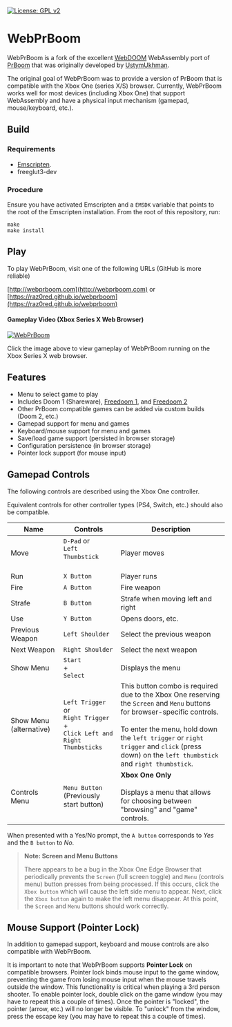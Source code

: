 [![License: GPL v2](https://img.shields.io/badge/License-GPL%20v2-blue.svg)](https://www.gnu.org/licenses/old-licenses/gpl-2.0.en.html)

# WebPrBoom

WebPrBoom is a fork of the excellent [WebDOOM](https://github.com/UstymUkhman/webDOOM) WebAssembly port of [PrBoom](http://prboom.sourceforge.net/) that was originally developed by [UstymUkhman](https://github.com/UstymUkhman).

The original goal of WebPrBoom was to provide a version of PrBoom that is compatible with the Xbox One (series X/S) browser. Currently, WebPrBoom works well for most devices (including Xbox One) that support WebAssembly and have a physical input mechanism (gamepad, mouse/keyboard, etc.).

## Build

### Requirements

* [Emscripten](https://emscripten.org/docs/getting_started/downloads.html).
* freeglut3-dev

### Procedure

Ensure you have activated Emscripten and a `EMSDK` variable that points to the root of the Emscripten installation. From the root of this repository, run:

```
make
make install
```

## Play

To play WebPrBoom, visit one of the following URLs (GitHub is more reliable)

[http://webprboom.com](http://webprboom.com) 
or
[https://raz0red.github.io/webprboom](https://raz0red.github.io/webprboom) 


#### Gameplay Video (Xbox Series X Web Browser)

[![WebPrBoom](https://github.com/raz0red/webprboom/raw/master/webprboom.png)](http://www.youtube.com/watch?feature=player_embedded&v=FrfQZ2PJ33M)

Click the image above to view gameplay of WebPrBoom running on the Xbox Series X web browser.

## Features

* Menu to select game to play
* Includes Doom 1 (Shareware), [Freedoom 1](https://freedoom.github.io/), and [Freedoom 2](https://freedoom.github.io/)
* Other PrBoom compatible games can be added via custom builds (Doom 2, etc.)
* Gamepad support for menu and games
* Keyboard/mouse support for menu and games
* Save/load game support (persisted in browser storage)
* Configuration persistence (in browser storage)
* Pointer lock support (for mouse input)

## Gamepad Controls

The following controls are described using the Xbox One controller. 

Equivalent controls for other controller types (PS4, Switch, etc.) should also be compatible.

|Name|Controls|Description|
|-|-|-|
|Move|`D-Pad` or<br> `Left Thumbstick` &nbsp; &nbsp; &nbsp; &nbsp; &nbsp; &nbsp; &nbsp; &nbsp; &nbsp; &nbsp; &nbsp; &nbsp; | Player moves |
|Run|`X Button`| Player runs | 
|Fire|`A Button`| Fire weapon | 
|Strafe|`B Button`| Strafe when moving left and right | 
|Use|`Y Button`| Opens doors, etc. | 
|Previous Weapon|`Left Shoulder`| Select the previous weapon |
|Next Weapon|`Right Shoulder`| Select the next weapon |
|Show Menu|`Start`<br>+<br>`Select`| Displays the menu |
|Show Menu (alternative)|`Left Trigger`<br>or<br>`Right Trigger`<br>+<br>`Click Left and Right Thumbsticks`|This button combo is required due to the Xbox One reserving the `Screen` and `Menu` buttons for browser-specific controls.<br><br>To enter the menu, hold down the `left trigger` or `right trigger` and `click` (press down) on the `left thumbstick` and `right thumbstick`.|
|Controls Menu|`Menu Button`<br>(Previously start button)|**Xbox One Only**<br><br>Displays a menu that allows for choosing between "browsing" and "game" controls.|

When presented with a Yes/No prompt, the `A button` corresponds to *Yes* and the `B button` to *No*.

> **Note: Screen and Menu Buttons**
> 
> There appears to be a bug in the Xbox One Edge Browser that periodically prevents the `Screen` (full screen toggle) and `Menu` (controls menu) button presses from being processed. If this occurs, click the `Xbox button` which will cause the left side menu to appear. Next, click the `Xbox button` again to make the left menu disappear. At this point, the `Screen` and `Menu` buttons should work correctly.

## Mouse Support (Pointer Lock)

In addition to gamepad support, keyboard and mouse controls are also compatible with WebPrBoom.

It is important to note that WebPrBoom supports **Pointer Lock** on compatible browsers. Pointer lock binds mouse input to the game window, preventing the game from losing mouse input when the mouse travels outside the window. This functionality is critical when playing a 3rd person shooter. To enable pointer lock, double click on the game window (you may have to repeat this a couple of times). Once the pointer is "locked", the pointer (arrow, etc.) will no longer be visible. To "unlock" from the window, press the escape key (you may have to repeat this a couple of times).
